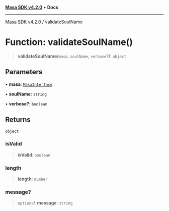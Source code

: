 [**Masa SDK v4.2.0**](../README.md) • **Docs**

***

[Masa SDK v4.2.0](../globals.md) / validateSoulName

# Function: validateSoulName()

> **validateSoulName**(`masa`, `soulName`, `verbose`?): `object`

## Parameters

• **masa**: [`MasaInterface`](../interfaces/MasaInterface.md)

• **soulName**: `string`

• **verbose?**: `boolean`

## Returns

`object`

### isValid

> **isValid**: `boolean`

### length

> **length**: `number`

### message?

> `optional` **message**: `string`
